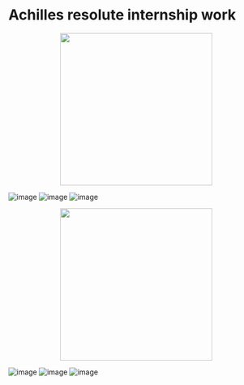 # Achilles resolute internship work

<p align="center">
  <img width="300" height="300" src="https://user-images.githubusercontent.com/33135767/92498070-cadef380-f217-11ea-9ab2-190068a9cab6.png"">
</p>

![image](https://user-images.githubusercontent.com/33135767/92499030-03cb9800-f219-11ea-9a7c-976b836a1de6.png)
![image](https://user-images.githubusercontent.com/33135767/92499064-0e862d00-f219-11ea-88f9-ec72f654bc57.png)
![image](https://user-images.githubusercontent.com/33135767/92499107-19d95880-f219-11ea-9ee0-9994645baa3d.png)


<p align="center">
  <img width="300" height="300" src="https://user-images.githubusercontent.com/33135767/92501002-9a995400-f21b-11ea-82c9-adf5076ec593.png">
</p>

![image]("https://user-images.githubusercontent.com/33135767/92499374-6b81e300-f219-11ea-80b8-624a8c145cb2.png")
![image]("https://user-images.githubusercontent.com/33135767/92499438-7b99c280-f219-11ea-88c2-e90980192234.png")
![image]("https://user-images.githubusercontent.com/33135767/92499472-88b6b180-f219-11ea-83b0-48e981d7b35b.png")


